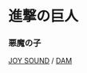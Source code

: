 # 進撃の巨人
### 悪魔の子
[JOY SOUND](intent://navigation?naviGrpId=908004&view=songDetails&acfm=songdetail_navi_app#Intent;scheme=xgi-js-spnavi;package=jp.co.xing.spnavi;end) / [DAM](intent://reserve/?reqno=134314#Intent;scheme=denmoku;package=jp.co.dkkaraoke.denmokumini01;end)
